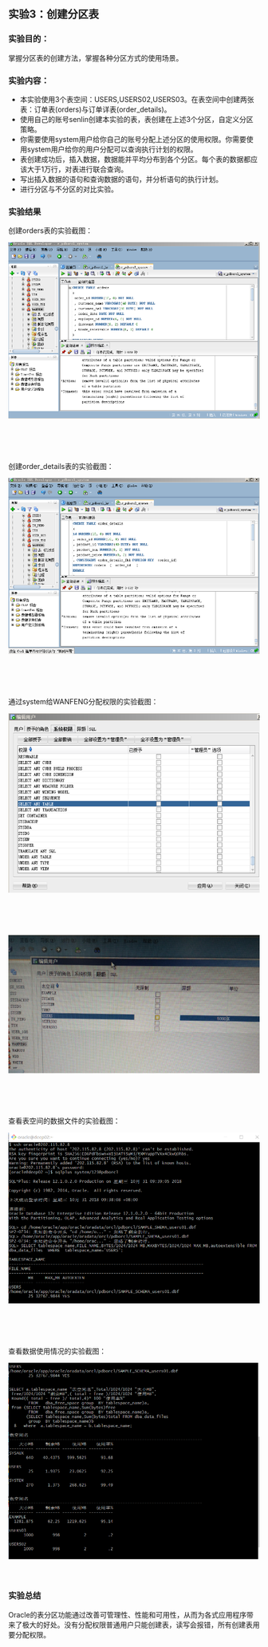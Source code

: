 ## 实验3：创建分区表

### 实验目的：

掌握分区表的创建方法，掌握各种分区方式的使用场景。

### 实验内容：
- 本实验使用3个表空间：USERS,USERS02,USERS03。在表空间中创建两张表：订单表(orders)与订单详表(order_details)。
- 使用自己的账号senlin创建本实验的表，表创建在上述3个分区，自定义分区策略。
- 你需要使用system用户给你自己的账号分配上述分区的使用权限。你需要使用system用户给你的用户分配可以查询执行计划的权限。
- 表创建成功后，插入数据，数据能并平均分布到各个分区。每个表的数据都应该大于1万行，对表进行联合查询。
- 写出插入数据的语句和查询数据的语句，并分析语句的执行计划。
- 进行分区与不分区的对比实验。
### 实验结果

创建orders表的实验截图：

![图1-1](https://github.com/lwjbox/oracle/blob/master/test3/1-1.png?raw=true) 
</br></br></br></br></br>

创建order_details表的实验截图：

![图1-2](https://github.com/lwjbox/oracle/blob/master/test3/1-2.png?raw=true) 
</br></br></br></br></br>

通过system给WANFENG分配权限的实验截图：

![图1-3](https://github.com/lwjbox/oracle/blob/master/test3/1-3.png?raw=true) 
</br></br></br></br></br>

![图1-4](https://github.com/lwjbox/oracle/blob/master/test3/1-4.PNG?raw=true) 
</br></br></br></br></br>

查看表空间的数据文件的实验截图：

![图1-5](https://github.com/lwjbox/oracle/blob/master/test3/1-5.png?raw=true) 
</br></br></br></br></br>

查看数据使用情况的实验截图：

![图1-6](https://github.com/lwjbox/oracle/blob/master/test3/1-6.png?raw=true) 
</br></br></br>

### 实验总结
Oracle的表分区功能通过改善可管理性、性能和可用性，从而为各式应用程序带来了极大的好处。没有分配权限普通用户只能创建表，读写会报错，所有创建表用要分配权限。

